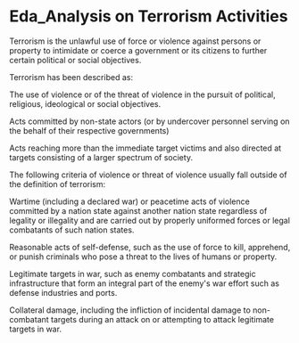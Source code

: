 # Eda_Analysis on Terrorism Activities 
Terrorism is the unlawful use of force or violence against persons or property to intimidate or coerce a government or its citizens to further certain political or social objectives.

Terrorism has been described as:

The use of violence or of the threat of violence in the pursuit of political, religious, ideological or social objectives.

Acts committed by non-state actors (or by undercover personnel serving on the behalf of their respective governments)

Acts reaching more than the immediate target victims and also directed at targets consisting of a larger spectrum of society.

The following criteria of violence or threat of violence usually fall outside of the definition of terrorism:

Wartime (including a declared war) or peacetime acts of violence committed by a nation state against another nation state regardless of legality or illegality and are carried out by properly uniformed forces or legal combatants of such nation states.

Reasonable acts of self-defense, such as the use of force to kill, apprehend, or punish criminals who pose a threat to the lives of humans or property.

Legitimate targets in war, such as enemy combatants and strategic infrastructure that form an integral part of the enemy's war effort such as defense industries and ports.

Collateral damage, including the infliction of incidental damage to non-combatant targets during an attack on or attempting to attack legitimate targets in war.

